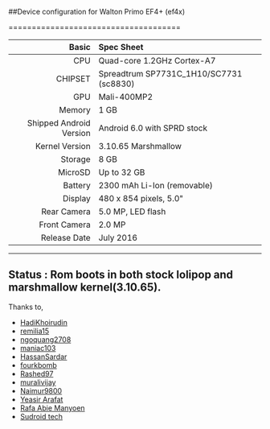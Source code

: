 ##Device configuration for Walton Primo EF4+ (ef4x)

=====================================

Basic   | Spec Sheet
-------:|:-------------------------
CPU     | Quad-core 1.2GHz Cortex-A7
CHIPSET | Spreadtrum SP7731C_1H10/SC7731 (sc8830)
GPU     | Mali-400MP2
Memory  | 1 GB
Shipped Android Version | Android 6.0 with SPRD stock
Kernel Version | 3.10.65 Marshmallow
Storage | 8 GB
MicroSD | Up to 32 GB
Battery | 2300 mAh Li-Ion (removable)
Display | 480 x 854 pixels, 5.0"
Rear Camera  | 5.0 MP, LED flash
Front Camera | 2.0 MP
Release Date | July 2016

---
Status : Rom boots in both stock lolipop and marshmallow kernel(3.10.65).
---

Thanks to,
 * [HadiKhoirudin](https://github.com/HadiKhoirudin)
 * [remilia15](https://github.com/remilia15)
 * [ngoquang2708](https://github.com/ngoquang2708)
 * [maniac103](https://github.com/maniac103)
 * [HassanSardar](https://github.com/HassanSardar)
 * [fourkbomb](https://github.com/fourkbomb)
 * [Rashed97](https://github.com/Rashed97)
 * [muralivijay](https://github.com/muralivijay)
 * [Naimur9800](https://github.com/Naimur9800)
 * [Yeasir Arafat](https://www.facebook.com/yeasir.official)
 * [Rafa Abie Manyoen](https://www.facebook.com/cahgantengbingitz)
 * [Sudroid tech](https://www.facebook.com/groups/sudroid.tech)
